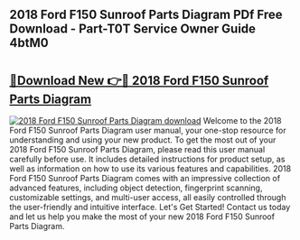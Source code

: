 ## 2018 Ford F150 Sunroof Parts Diagram PDf Free Download - Part-T0T Service Owner Guide 4btM0

# <h2><a href="http://dfrpe8.blite.top/?on=2018+Ford+F150+Sunroof+Parts+Diagram">🔗Download New 👉🔴 2018 Ford F150 Sunroof Parts Diagram</a></h2>

[![2018 Ford F150 Sunroof Parts Diagram download](https://i.imgur.com/lujVjoI.png)](http://dfrpe8.blite.top/?on=2018+Ford+F150+Sunroof+Parts+Diagram)
Welcome to the 2018 Ford F150 Sunroof Parts Diagram user manual, your one-stop resource for understanding and using your new product. To get the most out of your 2018 Ford F150 Sunroof Parts Diagram, please read this user manual carefully before use. It includes detailed instructions for product setup, as well as information on how to use its various features and capabilities. 2018 Ford F150 Sunroof Parts Diagram comes with an impressive collection of advanced features, including object detection, fingerprint scanning, customizable settings, and multi-user access, all easily controlled through the user-friendly and intuitive interface. Let's Get Started! Contact us today and let us help you make the most of your new 2018 Ford F150 Sunroof Parts Diagram.
